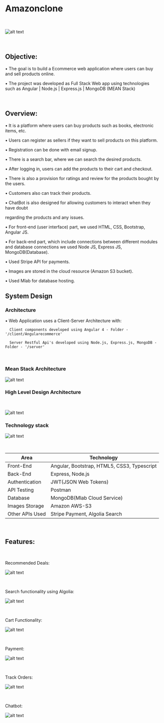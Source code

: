 # Amazonclone                                    


</br>

![alt text](https://github.com/RepakaRamateja/Amazonclone/blob/master/images/home.png)

</br>

## Objective:

• The goal is to build a Ecommerce web application where users can buy and sell products online.

• The project was developed as Full Stack Web app using technologies such as Angular | Node.js | Express.js | MongoDB (MEAN Stack)

</br>

## Overview:

• It is a platform  where users can buy products such as books, electronic items, etc.

• Users can register as sellers if they want to sell products on this platform.

• Registration can be done with email signup.

• There is a search bar, where we can search the desired products.

• After logging in, users can add the products to their cart and checkout.

• There is also a provision for ratings and review for the products bought by the users.

• Customers also can track their products.

• ChatBot is also designed for allowing customers to interact when they have doubt

regarding the products and any issues.

• For front-end (user interface) part, we used HTML, CSS, Bootstrap, Angular JS.

• For back-end part, which include connections between different modules and database connections we used Node JS, Express JS, MongoDB(Database).

• Used Stripe API for payments.

• Images are stored in the cloud resource (Amazon S3 bucket).

• Used Mlab for database hosting.


## System Design

### Architecture

• Web Application uses a Client-Server Architecture with:

      Client components developed using Angular 4 - Folder - '/client/Angularecommerce'  

      Server Restful Api's developed using Node.js, Express.js, MongoDB - Folder - '/server'

</br>

### Mean Stack Architecture

![alt text](https://github.com/RepakaRamateja/Amazonclone/blob/master/images/arc.png)

### High Level Design Architecture

</br>

![alt text](https://github.com/RepakaRamateja/Amazonclone/blob/master/images/architecture.png)


### Technology stack

![alt text](https://github.com/RepakaRamateja/Amazonclone/blob/master/images/stack.png )


</br>

<table>
<thead>
<tr>
<th>Area</th>
<th>Technology</th>
</tr>
</thead>
<tbody>
	<tr>
		<td>Front-End</td>
		<td>Angular, Bootstrap, HTML5, CSS3, Typescript</td>
	</tr>
	<tr>
		<td>Back-End</td>
		<td>Express, Node.js</td>
	</tr>
  <tr>
		<td>Authentication</td>
		<td>JWT(JSON Web Tokens)</td>
	</tr>
	<tr>
		<td>API Testing</td>
		<td>Postman</td>
	</tr>
	<tr>
		<td>Database</td>
		<td>MongoDB(Mlab Cloud Service)</td>
	</tr>
  <tr>
		<td>Images Storage</td>
		<td>Amazon AWS-S3</td>
	</tr>
    <tr>
		<td>Other APIs Used</td>
		<td>Stripe Payment, Algolia Search</td>
	</tr>
</tbody>
</table>

</br>

## Features:

</br>

Recommended Deals:

![alt text](https://github.com/RepakaRamateja/Amazonclone/blob/master/images/deals.png)

</br>

Search functionality using Algolia:

![alt text](https://github.com/RepakaRamateja/Amazonclone/blob/master/images/Search.png)

</br>

Cart Functionality:

![alt text](https://github.com/RepakaRamateja/Amazonclone/blob/master/images/cart.png)

</br>

Payment:

![alt text](https://github.com/RepakaRamateja/Amazonclone/blob/master/images/Payment.png)

</br>

Track Orders:

![alt text](https://github.com/RepakaRamateja/Amazonclone/blob/master/images/Orders.png)

</br>

Chatbot:

![alt text](https://github.com/RepakaRamateja/Amazonclone/blob/master/images/Chatbot.png)





